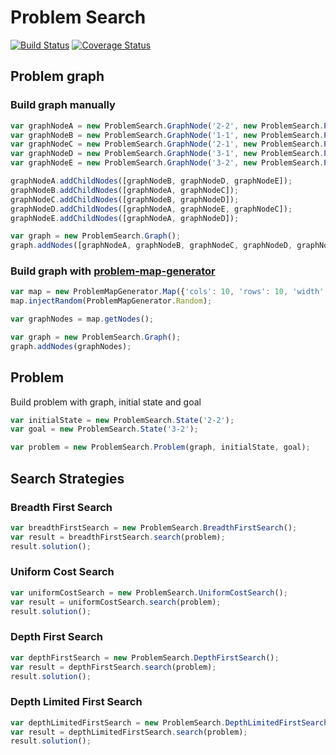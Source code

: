 # Problem Search

[![Build Status](https://travis-ci.org/marcbreitung/problem-search.svg?branch=master)](https://travis-ci.org/marcbreitung/problem-search) [![Coverage Status](https://coveralls.io/repos/github/marcbreitung/problem-search/badge.svg?branch=master)](https://coveralls.io/github/marcbreitung/problem-search?branch=master)

## Problem graph

### Build graph manually
```javascript
var graphNodeA = new ProblemSearch.GraphNode('2-2', new ProblemSearch.Point(2, 2), new ProblemSearch.Point(20, 20));
var graphNodeB = new ProblemSearch.GraphNode('1-1', new ProblemSearch.Point(1, 1), new ProblemSearch.Point(10, 10));
var graphNodeC = new ProblemSearch.GraphNode('2-1', new ProblemSearch.Point(2, 1), new ProblemSearch.Point(20, 10));
var graphNodeD = new ProblemSearch.GraphNode('3-1', new ProblemSearch.Point(3, 1), new ProblemSearch.Point(30, 10));
var graphNodeE = new ProblemSearch.GraphNode('3-2', new ProblemSearch.Point(3, 2), new ProblemSearch.Point(30, 20));

graphNodeA.addChildNodes([graphNodeB, graphNodeD, graphNodeE]);
graphNodeB.addChildNodes([graphNodeA, graphNodeC]);
graphNodeC.addChildNodes([graphNodeB, graphNodeD]);
graphNodeD.addChildNodes([graphNodeA, graphNodeE, graphNodeC]);
graphNodeE.addChildNodes([graphNodeA, graphNodeD]);

var graph = new ProblemSearch.Graph();
graph.addNodes([graphNodeA, graphNodeB, graphNodeC, graphNodeD, graphNodeE]);
```

### Build graph with [problem-map-generator](https://github.com/marcbreitung/problem-map-generator)
```javascript
var map = new ProblemMapGenerator.Map({'cols': 10, 'rows': 10, 'width': 1000, 'height': 1000});
map.injectRandom(ProblemMapGenerator.Random);

var graphNodes = map.getNodes();

var graph = new ProblemSearch.Graph();
graph.addNodes(graphNodes);
```
## Problem

Build problem with graph, initial state and goal

```javascript
var initialState = new ProblemSearch.State('2-2');
var goal = new ProblemSearch.State('3-2');

var problem = new ProblemSearch.Problem(graph, initialState, goal);
```

## Search Strategies

### Breadth First Search
```javascript
var breadthFirstSearch = new ProblemSearch.BreadthFirstSearch();
var result = breadthFirstSearch.search(problem);
result.solution();
```
### Uniform Cost Search
```javascript
var uniformCostSearch = new ProblemSearch.UniformCostSearch();
var result = uniformCostSearch.search(problem);
result.solution();
```

### Depth First Search
```javascript
var depthFirstSearch = new ProblemSearch.DepthFirstSearch();
var result = depthFirstSearch.search(problem);
result.solution();
```

### Depth Limited First Search
```javascript
var depthLimitedFirstSearch = new ProblemSearch.DepthLimitedFirstSearch();
var result = depthLimitedFirstSearch.search(problem);
result.solution();
```